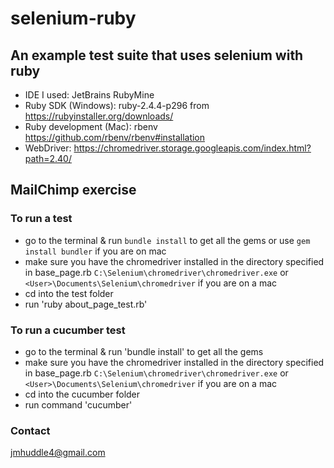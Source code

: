 # selenium-ruby
## An example test suite that uses selenium with ruby

- IDE I used: JetBrains RubyMine
- Ruby SDK (Windows): ruby-2.4.4-p296 from https://rubyinstaller.org/downloads/
- Ruby development (Mac): rbenv https://github.com/rbenv/rbenv#installation
- WebDriver: https://chromedriver.storage.googleapis.com/index.html?path=2.40/

## MailChimp exercise

### To run a test
- go to the terminal & run `bundle install` to get all the gems or use `gem install bundler` if you are on mac
- make sure you have the chromedriver installed in the directory specified in base_page.rb
`C:\Selenium\chromedriver\chromedriver.exe` or `<User>\Documents\Selenium\chromedriver` if you are on a mac
- cd into the test folder 
- run 'ruby about_page_test.rb'

### To run a cucumber test
- go to the terminal & run 'bundle install' to get all the gems
- make sure you have the chromedriver installed in the directory specified in base_page.rb
`C:\Selenium\chromedriver\chromedriver.exe` or `<User>\Documents\Selenium\chromedriver` if you are on a mac
- cd into the cucumber folder
- run command 'cucumber'

### Contact
jmhuddle4@gmail.com
